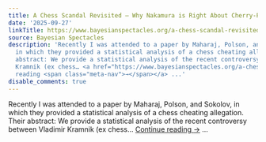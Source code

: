 ```yaml
---
title: A Chess Scandal Revisited – Why Nakamura is Right About Cherry-Picking
date: '2025-09-27'
linkTitle: https://www.bayesianspectacles.org/a-chess-scandal-revisited-why-nakamura-is-right-about-cherry-picking/
source: Bayesian Spectacles
description: 'Recently I was attended to a paper by Maharaj, Polson, and Sokolov,
  in which they provided a statistical analysis of a chess cheating allegation. Their
  abstract: We provide a statistical analysis of the recent controversy between Vladimir
  Kramnik (ex chess… <a href="https://www.bayesianspectacles.org/a-chess-scandal-revisited-why-nakamura-is-right-about-cherry-picking/">Continue
  reading <span class="meta-nav">→</span></a> ...'
disable_comments: true
---
```

Recently I was attended to a paper by Maharaj, Polson, and Sokolov, in which they provided a statistical analysis of a chess cheating allegation. Their abstract: We provide a statistical analysis of the recent controversy between Vladimir Kramnik (ex chess… <a href="https://www.bayesianspectacles.org/a-chess-scandal-revisited-why-nakamura-is-right-about-cherry-picking/">Continue reading <span class="meta-nav">→</span></a> ...